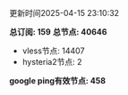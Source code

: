 更新时间2025-04-15 23:10:32

**总订阅: 159**
**总节点: 40646**
- vless节点: 14407
- hysteria2节点: 2

**google ping有效节点: 458**
